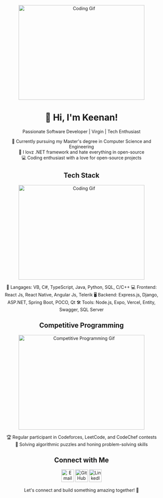 <!-- Banner -->
<p align="center">
  <img src="https://media.giphy.com/media/xT9IgzoKnwFNmISR8I/giphy.gif" alt="Coding Gif" width="400" height="300">
</p>

<!-- Introduction -->
<h1 align="center">👋 Hi, I'm Keenan!</h1>
<p align="center">Passionate Software Developer | Virgin | Tech Enthusiast</p>

<!-- Bio -->
<p align="center">
  🚀 Currently pursuing my Master's degree in Computer Science and Engineering<br>
  🌱 I lovz .NET framework and hate everything in open-source<br>
  💻 Coding enthusiast with a love for open-source projects<br>
</p>

<!-- Tech Stack -->
<h2 align="center">Tech Stack</h2>
<p align="center">
  <img src="https://media.giphy.com/media/l2Je66zG6mAAZxgqI/giphy.gif" alt="Coding Gif" width="400" height="300">
</p>
<p align="center">
🚀 Langages: VB, C#, TypeScript, Java, Python, SQL, C/C++
💻 Frontend: React Js, React Native, Angular Js, Telerik 
🖥️ Backend: Express.js, Django, ASP.NET, Spring Boot, POCO, Qt
🛠️ Tools:  Node.js, Expo, Vercel, Entity, Swagger, SQL Server
</p>

<!-- Competitive Programming -->
<h2 align="center">Competitive Programming</h2>
<p align="center">
  <img src="https://media.giphy.com/media/J5B1YB89rmjOEtj0ql/giphy.gif" alt="Competitive Programming Gif" width="400" height="300">
</p>
<p align="center">
  🏆 Regular participant in Codeforces, LeetCode, and CodeChef contests<br>
  🧠 Solving algorithmic puzzles and honing problem-solving skills<br>
</p>

<!-- Connect with me -->
<h2 align="center">Connect with Me</h2>
<p align="center">
  <a href="keenan.guiet@gmail.com"><img src="https://media.giphy.com/media/mCRJDo24UvJMA/giphy.gif" alt="Email" width="40" height="40"></a>
  <a href="https://github.com/keekee3091"><img src="https://media.giphy.com/media/KzJkzjggfGN5Py6nkT/giphy.gif" alt="GitHub" width="40" height="40"></a>
  <a href="https://www.linkedin.com/in/keenan-guiet/"><img src="https://media.giphy.com/media/LnQjpWaON8nhr21vNW/giphy.gif" alt="LinkedIn" width="40" height="40"></a>
</p>

<!-- Footer -->
<p align="center">
  Let's connect and build something amazing together! 🌟
</p>
